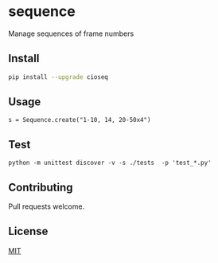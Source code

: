 # sequence
Manage sequences of frame numbers

## Install

```bash
pip install --upgrade cioseq
```

## Usage
```
s = Sequence.create("1-10, 14, 20-50x4")
```

## Test

```
python -m unittest discover -v -s ./tests  -p 'test_*.py'
```

## Contributing

Pull requests welcome. 

## License
[MIT](LICENSE)
